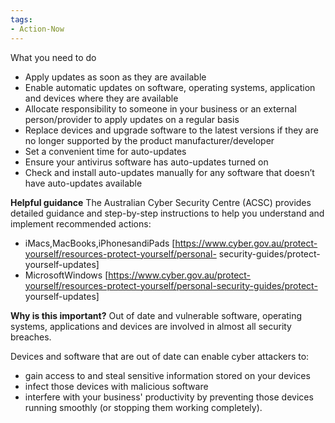 ```yaml
---
tags:
- Action-Now 
---
```


What you need to do
- Apply updates as soon as they are available
- Enable automatic updates on software, operating systems, application and devices where they are available
- Allocate responsibility to someone in your business or an external person/provider to apply updates on a regular basis
- Replace devices and upgrade software to the latest versions if they are no longer supported by the product manufacturer/developer
- Set a convenient time for auto-updates  
- Ensure your antivirus software has auto-updates turned on  
- Check and install auto-updates manually for any software that doesn’t have auto-updates available

**Helpful guidance**
The Australian Cyber Security Centre (ACSC) provides detailed guidance and step-by-step instructions to help you understand and implement recommended actions:

- iMacs,MacBooks,iPhonesandiPads [https://www.cyber.gov.au/protect-yourself/resources-protect-yourself/personal- security-guides/protect-yourself-updates]
- MicrosoftWindows [https://www.cyber.gov.au/protect-yourself/resources-protect-yourself/personal-security-guides/protect- yourself-updates]

**Why is this important?**
Out of date and vulnerable software, operating systems, applications and devices are involved in almost all security breaches. 

Devices and software that are out of date can enable cyber attackers to:

- gain access to and steal sensitive information stored on your devices  
- infect those devices with malicious software  
- interfere with your business' productivity by preventing those devices running smoothly (or stopping them working completely).